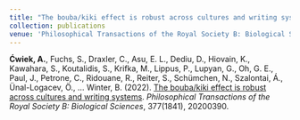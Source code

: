 ```yaml
---
title: "The bouba/kiki effect is robust across cultures and writing systems"
collection: publications
venue: 'Philosophical Transactions of the Royal Society B: Biological Sciences'
---
```


<b>Ćwiek, A.</b>, Fuchs, S., Draxler, C., Asu, E. L., Dediu, D., Hiovain, K., Kawahara, S., Koutalidis, S., Krifka, M., Lippus, P., Lupyan, G., Oh, G. E., Paul, J., Petrone, C., Ridouane, R., Reiter, S., Schümchen, N., Szalontai, Á., Ünal-Logacev, Ö., … Winter, B. (2022). [The bouba/kiki effect is robust across cultures and writing systems](https://royalsocietypublishing.org/doi/10.1098/rstb.2020.0390). <i>Philosophical Transactions of the Royal Society B: Biological Sciences</i>, 377(1841), 20200390.
